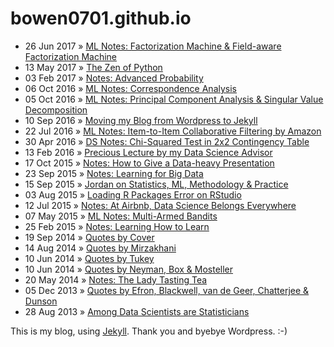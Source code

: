 # bowen0701.github.io

- 26 Jun 2017 » [ML Notes: Factorization Machine & Field-aware Factorization Machine](https://bowen0701.github.io/blog/2017/06/26/ml-fm-ffm)
- 13 May 2017 » [The Zen of Python](https://bowen0701.github.io/blog/2017/05/13/zen-python)
- 03 Feb 2017 » [Notes: Advanced Probability](https://bowen0701.github.io/blog/2017/02/03/adv-prob)
- 06 Oct 2016 » [ML Notes: Correspondence Analysis](https://bowen0701.github.io/blog/2016/10/06/ml-corranal)
- 05 Oct 2016 » [ML Notes: Principal Component Analysis & Singular Value Decomposition](https://bowen0701.github.io/blog/2016/10/05/ml-pca-svd)
- 10 Sep 2016 » [Moving my Blog from Wordpress to Jekyll](https://bowen0701.github.io/blog/2016/09/10/github-jekyll-blog)
- 22 Jul 2016 » [ML Notes: Item-to-Item Collaborative Filtering by Amazon](https://bowen0701.github.io/blog/2016/07/22/ml-amazon-item2itemCF)
- 30 Apr 2016 » [DS Notes: Chi-Squared Test in 2x2 Contingency Table](https://bowen0701.github.io/blog/2016/04/30/ds-chi-squared-test)
- 13 Feb 2016 » [Precious Lecture by my Data Science Advisor](https://bowen0701.github.io/blog/2016/02/13/data-science-advisor)
- 17 Oct 2015 » [Notes: How to Give a Data-heavy Presentation](https://bowen0701.github.io/blog/2015/10/17/data-heavy-present)
- 23 Sep 2015 » [Notes: Learning for Big Data](https://bowen0701.github.io/blog/2015/09/23/learn-for-big-data)
- 15 Sep 2015 » [Jordan on Statistics, ML, Methodology & Practice](https://bowen0701.github.io/blog/2015/09/15/jordan)
- 03 Aug 2015 » [Loading R Packages Error on RStudio](https://bowen0701.github.io/blog/2015/08/03/rstudio-error)
- 12 Jul 2015 » [Notes: At Airbnb, Data Science Belongs Everywhere](https://bowen0701.github.io/blog/2015/07/12/airbnb-data-science)
- 07 May 2015 » [ML Notes: Multi-Armed Bandits](https://bowen0701.github.io/blog/2015/05/07/ml-multi-arm-bandit)
- 25 Feb 2015 » [Notes: Learning How to Learn](https://bowen0701.github.io/blog/2015/02/25/learn-to-learn)
- 19 Sep 2014 » [Quotes by Cover](https://bowen0701.github.io/blog/2014/09/19/cover)
- 14 Aug 2014 » [Quotes by Mirzakhani](https://bowen0701.github.io/blog/2014/08/14/mirzakhani)
- 10 Jun 2014 » [Quotes by Tukey](https://bowen0701.github.io/blog/2014/06/10/tukey)
- 10 Jun 2014 » [Quotes by Neyman, Box & Mosteller](https://bowen0701.github.io/blog/2014/06/10/neyman-box-mosteller)
- 20 May 2014 » [Notes: The Lady Tasting Tea](https://bowen0701.github.io/blog/2014/05/20/lady-tasting-tea)
- 05 Dec 2013 » [Quotes by Efron, Blackwell, van de Geer, Chatterjee & Dunson](https://bowen0701.github.io/blog/2013/12/05/efron-blackwell-vandegeer-chatterjee-dunson)
- 28 Aug 2013 » [Among Data Scientists are Statisticians](https://bowen0701.github.io/blog/2013/08/28/data-scientist-statistician)

This is my blog, using [Jekyll](jekyll.com). Thank you and byebye Wordpress. :-)
